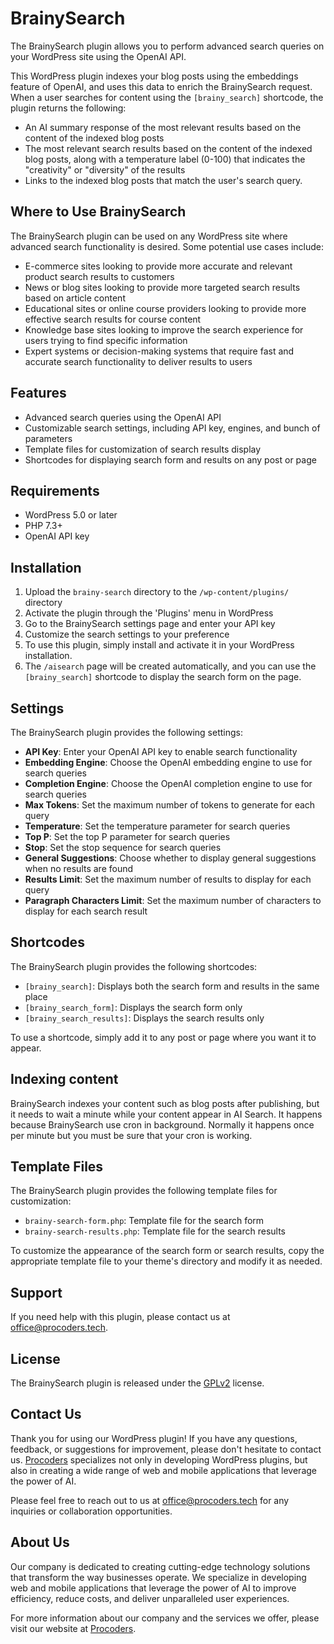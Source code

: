 # BrainySearch

The BrainySearch plugin allows you to perform advanced search queries on your WordPress site using the OpenAI API. 

This WordPress plugin indexes your blog posts using the embeddings feature of OpenAI, and uses this data to enrich the BrainySearch request. When a user searches for content using the `[brainy_search]` shortcode, the plugin returns the following:

* An AI summary response of the most relevant results based on the content of the indexed blog posts
* The most relevant search results based on the content of the indexed blog posts, along with a temperature label (0-100) that indicates the "creativity" or "diversity" of the results
* Links to the indexed blog posts that match the user's search query.

## Where to Use BrainySearch

The BrainySearch plugin can be used on any WordPress site where advanced search functionality is desired. Some potential use cases include:

- E-commerce sites looking to provide more accurate and relevant product search results to customers
- News or blog sites looking to provide more targeted search results based on article content
- Educational sites or online course providers looking to provide more effective search results for course content
- Knowledge base sites looking to improve the search experience for users trying to find specific information
- Expert systems or decision-making systems that require fast and accurate search functionality to deliver results to users

## Features

- Advanced search queries using the OpenAI API
- Customizable search settings, including API key, engines, and bunch of parameters
- Template files for customization of search results display
- Shortcodes for displaying search form and results on any post or page

## Requirements

- WordPress 5.0 or later
- PHP 7.3+
- OpenAI API key

## Installation

1. Upload the `brainy-search` directory to the `/wp-content/plugins/` directory
2. Activate the plugin through the 'Plugins' menu in WordPress
3. Go to the BrainySearch settings page and enter your API key
4. Customize the search settings to your preference
5. To use this plugin, simply install and activate it in your WordPress installation. 
6. The `/aisearch` page will be created automatically, and you can use the `[brainy_search]` shortcode to display the search form on the page.

## Settings

The BrainySearch plugin provides the following settings:

- **API Key**: Enter your OpenAI API key to enable search functionality
- **Embedding Engine**: Choose the OpenAI embedding engine to use for search queries
- **Completion Engine**: Choose the OpenAI completion engine to use for search queries
- **Max Tokens**: Set the maximum number of tokens to generate for each query
- **Temperature**: Set the temperature parameter for search queries
- **Top P**: Set the top P parameter for search queries
- **Stop**: Set the stop sequence for search queries
- **General Suggestions**: Choose whether to display general suggestions when no results are found
- **Results Limit**: Set the maximum number of results to display for each query
- **Paragraph Characters Limit**: Set the maximum number of characters to display for each search result

## Shortcodes

The BrainySearch plugin provides the following shortcodes:

- `[brainy_search]`: Displays both the search form and results in the same place
- `[brainy_search_form]`: Displays the search form only
- `[brainy_search_results]`: Displays the search results only


To use a shortcode, simply add it to any post or page where you want it to appear.

## Indexing content

BrainySearch indexes your content such as blog posts after publishing, but it needs to wait a minute while your content appear in AI Search. It happens because BrainySearch use cron in background. Normally it happens once per minute but you must be sure that your cron is working.

## Template Files

The BrainySearch plugin provides the following template files for customization:

- `brainy-search-form.php`: Template file for the search form
- `brainy-search-results.php`: Template file for the search results

To customize the appearance of the search form or search results, copy the appropriate template file to your theme's directory and modify it as needed.

## Support

If you need help with this plugin, please contact us at office@procoders.tech.

## License

The BrainySearch plugin is released under the [GPLv2](https://www.gnu.org/licenses/gpl-2.0.html) license.


## Contact Us

Thank you for using our WordPress plugin! If you have any questions, feedback, or suggestions for improvement, please don't hesitate to contact us. [Procoders](https://procoders.tech) specializes not only in developing WordPress plugins, but also in creating a wide range of web and mobile applications that leverage the power of AI.

Please feel free to reach out to us at [office@procoders.tech](mailto:office@procoders.tech) for any inquiries or collaboration opportunities.

## About Us

Our company is dedicated to creating cutting-edge technology solutions that transform the way businesses operate. We specialize in developing web and mobile applications that leverage the power of AI to improve efficiency, reduce costs, and deliver unparalleled user experiences.

For more information about our company and the services we offer, please visit our website at [Procoders](https://procoders.tech).